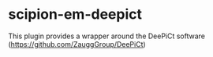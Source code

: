 # scipion-em-deepict
This plugin provides a wrapper around the DeePiCt software (https://github.com/ZauggGroup/DeePiCt)
